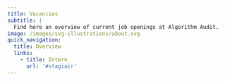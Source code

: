 ```yaml
---
title: Vacancies
subtitle: |
  Find here an overview of current job openings at Algorithm Audit.
image: /images/svg-illustrations/about.svg
quick_navigation:
  title: Overview
  links:
    - title: Intern
      url: '#stagiair'
---
```


